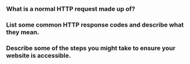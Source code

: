 ### What is a normal HTTP request made up of?
### List some common HTTP response codes and describe what they mean.
### Describe some of the steps you might take to ensure your website is accessible.
